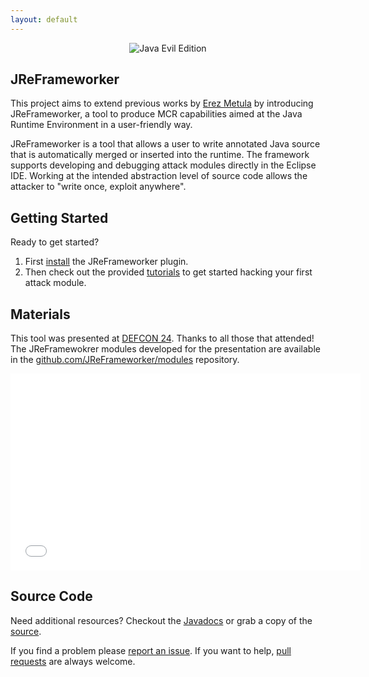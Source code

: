 ```yaml
---
layout: default
---
```


<center><img src="/images/Java-Evil-Edition-Horizontal.jpg" alt="Java Evil Edition" style="max-width:100%;"></center>

## JReFrameworker
This project aims to extend previous works by [Erez Metula](https://appsec-labs.com/managed_code_rootkits) by introducing JReFrameworker, a tool to produce MCR capabilities aimed at the Java Runtime Environment in a user-friendly way. 

JReFrameworker is a tool that allows a user to write annotated Java source that is automatically merged or inserted into the runtime.  The framework supports developing and debugging attack modules directly in the Eclipse IDE. Working at the intended abstraction level of source code allows the attacker to "write once, exploit anywhere".

## Getting Started
Ready to get started?

1. First [install](/install) the JReFrameworker plugin.
2. Then check out the provided [tutorials](/tutorials) to get started hacking your first attack module.

## Materials
This tool was presented at [DEFCON 24](https://www.defcon.org/html/defcon-24/dc-24-speakers.html#Holland). Thanks to all those that attended! The JReFramewokrer modules developed for the presentation are available in the [github.com/JReFrameworker/modules](https://github.com/JReFrameworker/modules) repository.

<center><iframe width="560" height="315" src="//www.youtube.com/embed/zomaLPN2KNY" frameborder="0" allowfullscreen></iframe></center>

## Source Code
Need additional resources?  Checkout the [Javadocs](/javadoc/index.html) or grab a copy of the [source](https://github.com/JReFrameworker/JReFrameworker).

If you find a problem please [report an issue](https://github.com/JReFrameworker/JReFrameworker/issues). If you want to help, [pull requests](https://github.com/JReFrameworker/JReFrameworker/pulls) are always welcome.
